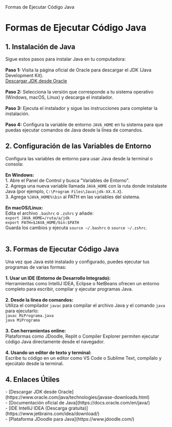 <!DOCTYPE html>
<html lang="es">
<head>
    <meta charset="UTF-8">
    <meta name="viewport" content="width=device-width, initial-scale=1.0">
    Formas de Ejecutar Código Java
</head>
<body>
    <h1>Formas de Ejecutar Código Java</h1>
     <h2>1. Instalación de Java</h2>
    <p>
        Sigue estos pasos para instalar Java en tu computadora:<br><br>
        <strong>Paso 1:</strong> Visita la página oficial de Oracle para descargar el JDK (Java Development Kit).<br>
        <a href="https://www.oracle.com/java/technologies/javase-downloads.html" target="_blank">Descargar JDK desde Oracle</a><br><br>
        <strong>Paso 2:</strong> Selecciona la versión que corresponde a tu sistema operativo (Windows, macOS, Linux) y descarga el instalador.<br><br>
        <strong>Paso 3:</strong> Ejecuta el instalador y sigue las instrucciones para completar la instalación.<br><br>
        <strong>Paso 4:</strong> Configura la variable de entorno <code>JAVA_HOME</code> en tu sistema para que puedas ejecutar comandos de Java desde la línea de comandos.<br>
    </p>
   <h2>2. Configuración de las Variables de Entorno</h2>
    <p>
        Configura las variables de entorno para usar Java desde la terminal o consola:<br><br>
        <strong>En Windows:</strong><br>
        1. Abre el Panel de Control y busca "Variables de Entorno".<br>
        2. Agrega una nueva variable llamada <code>JAVA_HOME</code> con la ruta donde instalaste Java (por ejemplo, <code>C:\Program Files\Java\jdk-XX.X.X</code>).<br>
        3. Agrega <code>%JAVA_HOME%\bin</code> al PATH en las variables del sistema.<br><br>
        <strong>En macOS/Linux:</strong><br>
        Edita el archivo <code>.bashrc</code> o <code>.zshrc</code> y añade:<br>
        <code>export JAVA_HOME=/ruta/a/jdk</code><br>
        <code>export PATH=$JAVA_HOME/bin:$PATH</code><br>
        Guarda los cambios y ejecuta <code>source ~/.bashrc</code> o <code>source ~/.zshrc</code>.<br><br>
    </p>
    <h2>3. Formas de Ejecutar Código Java</h2>
    <p>
        Una vez que Java esté instalado y configurado, puedes ejecutar tus programas de varias formas:<br><br>
        <strong>1. Usar un IDE (Entorno de Desarrollo Integrado):</strong><br>
        Herramientas como IntelliJ IDEA, Eclipse o NetBeans ofrecen un entorno completo para escribir, compilar y ejecutar programas Java.<br><br>
        <strong>2. Desde la línea de comandos:</strong><br>
        Utiliza el compilador <code>javac</code> para compilar el archivo Java y el comando <code>java</code> para ejecutarlo:<br>
        <code>javac MiPrograma.java</code><br>
        <code>java MiPrograma</code><br><br>
        <strong>3. Con herramientas online:</strong><br>
        Plataformas como JDoodle, Replit o Compiler Explorer permiten ejecutar código Java directamente desde el navegador.<br><br>
        <strong>4. Usando un editor de texto y terminal:</strong><br>
        Escribe tu código en un editor como VS Code o Sublime Text, compílalo y ejecútalo desde la terminal.<br>
    </p>
    <h2>4. Enlaces Útiles</h2>
    <p>
        - [Descargar JDK desde Oracle](https://www.oracle.com/java/technologies/javase-downloads.html)<br>
        - [Documentación oficial de Java](https://docs.oracle.com/en/java/)<br>
        - [IDE IntelliJ IDEA (Descarga gratuita)](https://www.jetbrains.com/idea/download/)<br>
        - [Plataforma JDoodle para Java](https://www.jdoodle.com/)<br>
    </p>
</body>
</html>

    
